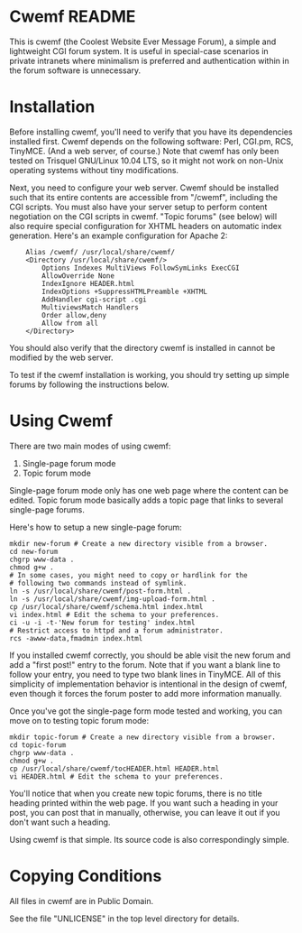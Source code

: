 Cwemf README
============

This is cwemf (the Coolest Website Ever Message Forum), a simple and
lightweight CGI forum system.  It is useful in special-case scenarios
in private intranets where minimalism is preferred and authentication
within in the forum software is unnecessary.

Installation
============

Before installing cwemf, you'll need to verify that you have its
dependencies installed first.  Cwemf depends on the following
software: Perl, CGI.pm, RCS, TinyMCE.  (And a web server, of course.)
Note that cwemf has only been tested on Trisquel GNU/Linux 10.04 LTS,
so it might not work on non-Unix operating systems without tiny
modifications.

Next, you need to configure your web server.  Cwemf should be
installed such that its entire contents are accessible from "/cwemf",
including the CGI scripts.  You must also have your server setup to
perform content negotiation on the CGI scripts in cwemf.  "Topic
forums" (see below) will also require special configuration for XHTML
headers on automatic index generation.  Here's an example
configuration for Apache 2:

```
	Alias /cwemf/ /usr/local/share/cwemf/
	<Directory /usr/local/share/cwemf/>
		Options Indexes MultiViews FollowSymLinks ExecCGI
		AllowOverride None
		IndexIgnore HEADER.html
		IndexOptions +SuppressHTMLPreamble +XHTML
		AddHandler cgi-script .cgi
		MultiviewsMatch Handlers
		Order allow,deny
		Allow from all
	</Directory>
```

You should also verify that the directory cwemf is installed in cannot
be modified by the web server.

To test if the cwemf installation is working, you should try setting
up simple forums by following the instructions below.

Using Cwemf
===========

There are two main modes of using cwemf:

1. Single-page forum mode
2. Topic forum mode

Single-page forum mode only has one web page where the content can be
edited.  Topic forum mode basically adds a topic page that links to
several single-page forums.

Here's how to setup a new single-page forum:

    mkdir new-forum # Create a new directory visible from a browser.
    cd new-forum
    chgrp www-data .
    chmod g+w .
    # In some cases, you might need to copy or hardlink for the
    # following two commands instead of symlink.
    ln -s /usr/local/share/cwemf/post-form.html .
    ln -s /usr/local/share/cwemf/img-upload-form.html .
    cp /usr/local/share/cwemf/schema.html index.html
    vi index.html # Edit the schema to your preferences.
    ci -u -i -t-'New forum for testing' index.html
    # Restrict access to httpd and a forum administrator.
    rcs -awww-data,fmadmin index.html

If you installed cwemf correctly, you should be able visit the new
forum and add a "first post!" entry to the forum.  Note that if you
want a blank line to follow your entry, you need to type two blank
lines in TinyMCE.  All of this simplicity of implementation behavior
is intentional in the design of cwemf, even though it forces the forum
poster to add more information manually.

Once you've got the single-page form mode tested and working, you can
move on to testing topic forum mode:

    mkdir topic-forum # Create a new directory visible from a browser.
    cd topic-forum
    chgrp www-data .
    chmod g+w .
    cp /usr/local/share/cwemf/tocHEADER.html HEADER.html
    vi HEADER.html # Edit the schema to your preferences.

You'll notice that when you create new topic forums, there is no title
heading printed within the web page.  If you want such a heading in
your post, you can post that in manually, otherwise, you can leave it
out if you don't want such a heading.

Using cwemf is that simple.  Its source code is also correspondingly
simple.

Copying Conditions
==================

All files in cwemf are in Public Domain.

See the file "UNLICENSE" in the top level directory for details.
